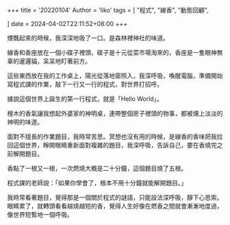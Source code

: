 +++
title = '20220104'
Author = 'liko'
tags = [
    "程式",
    "線香",
    "動態回顧",
    
]
date = 2024-04-02T22:11:52+08:00
+++

煙飄起來的時候，我深深地吸了一口。是森林裡神社的味道。

線香和香座放在一個小碟子裡頭，碟子是十元從菜市場淘來的，香座是一隻眼神無辜的暹邏貓，呆呆地盯著前方。

這些東西放在我的工作桌上，陽光從落地窗照入，我深呼吸，喚醒電腦，準備開始寫程式課的作業，敲下一行又一行的程式，對世界打招呼。

據說這個世界上誕生的第一行程式，就是「Hello World」。

檀木的香氣讓我想起外婆家的神明桌，連帶整個房子裡頭的物事，都被燻上淡淡的神明的味道。

面對不擅長的作業題目，我時常苦思。冥想也沒有用的時候，是線香的香味把我拉回這個世界，睜開眼睛重新面對複雜的題目，我深呼吸，告訴自己，要在香燒完之前解開題目。

香點了一根又一根，一次燃燒大概是二十分鐘，這個題目燒了五根。

程式課的老師說：「如果你學會了，根本不用十分鐘就能解開題目。」

我時常看著題目，覺得那是一個關於程式的謎語，只能設法深呼吸，靜下心思索。眼睛累了，就轉頭看看越燒越短的香，覺得人生好像在燃香之間就會漸漸地度過，像世界短暫地一個呼吸。

<!-- Google tag (gtag.js) -->
<script async src="https://www.googletagmanager.com/gtag/js?id=G-GMSTCBCHEG"></script>
<script>
  window.dataLayer = window.dataLayer || [];
  function gtag(){dataLayer.push(arguments);}
  gtag('js', new Date());

  gtag('config', 'G-GMSTCBCHEG');
</script>